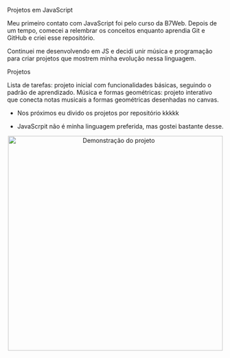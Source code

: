 Projetos em JavaScript 

Meu primeiro contato com JavaScript foi pelo curso da B7Web. Depois de um tempo, comecei a relembrar os conceitos enquanto aprendia Git e GitHub e criei esse repositório.

Continuei me desenvolvendo em JS e decidi unir música e programação para criar projetos que mostrem minha evolução nessa linguagem. 

Projetos 

Lista de tarefas: projeto inicial com funcionalidades básicas, seguindo o padrão de aprendizado. 
Música e formas geométricas: projeto interativo que conecta notas musicais a formas geométricas desenhadas no canvas. 

 * Nos próximos eu divido os projetos por repositório kkkkk

 * JavaScrpit não é minha linguagem preferida, mas gostei bastante desse.
 
 <p align="center"> <img src="demo.gif" alt="Demonstração do projeto" width="500"> </p>
